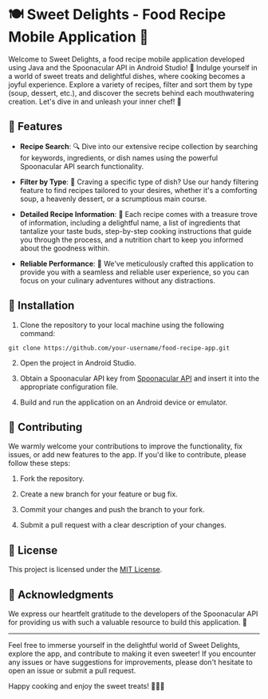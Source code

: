 # 🍽️ Sweet Delights - Food Recipe Mobile Application 🍰

Welcome to Sweet Delights, a food recipe mobile application developed using Java and the Spoonacular API in Android Studio! 🎉 Indulge yourself in a world of sweet treats and delightful dishes, where cooking becomes a joyful experience. Explore a variety of recipes, filter and sort them by type (soup, dessert, etc.), and discover the secrets behind each mouthwatering creation. Let's dive in and unleash your inner chef! 🍳

## 🍬 Features

- **Recipe Search**: 🔍 Dive into our extensive recipe collection by searching for keywords, ingredients, or dish names using the powerful Spoonacular API search functionality.

- **Filter by Type**: 🍲 Craving a specific type of dish? Use our handy filtering feature to find recipes tailored to your desires, whether it's a comforting soup, a heavenly dessert, or a scrumptious main course.

- **Detailed Recipe Information**: 📝 Each recipe comes with a treasure trove of information, including a delightful name, a list of ingredients that tantalize your taste buds, step-by-step cooking instructions that guide you through the process, and a nutrition chart to keep you informed about the goodness within.

- **Reliable Performance**: 🚀 We've meticulously crafted this application to provide you with a seamless and reliable user experience, so you can focus on your culinary adventures without any distractions.

## 📲 Installation

1. Clone the repository to your local machine using the following command:

```
git clone https://github.com/your-username/food-recipe-app.git
```

2. Open the project in Android Studio.

3. Obtain a Spoonacular API key from [Spoonacular API](https://spoonacular.com/food-api) and insert it into the appropriate configuration file.

4. Build and run the application on an Android device or emulator.


## 🙌 Contributing

We warmly welcome your contributions to improve the functionality, fix issues, or add new features to the app. If you'd like to contribute, please follow these steps:

1. Fork the repository.

2. Create a new branch for your feature or bug fix.

3. Commit your changes and push the branch to your fork.

4. Submit a pull request with a clear description of your changes.

## 📄 License

This project is licensed under the [MIT License](LICENSE).

## 🙏 Acknowledgments

We express our heartfelt gratitude to the developers of the Spoonacular API for providing us with such a valuable resource to build this application. 🙏

---

Feel free to immerse yourself in the delightful world of Sweet Delights, explore the app, and contribute to making it even sweeter! If you encounter any issues or have suggestions for improvements, please don't hesitate to open an issue or submit a pull request.

Happy cooking and enjoy the sweet treats! 🍰🍬🍩
